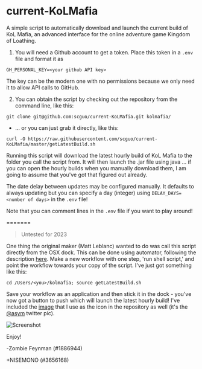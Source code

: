 current-KoLMafia
================

A simple script to automatically download and launch the current build of KoL Mafia, an advanced interface for the online adventure game Kingdom of Loathing.

1. You will need a Github account to get a token. Place this token in a `.env` file and format it as
```
GH_PERSONAL_KEY=<your github API key>
```
The key can be the modern one with no permissions because we only need it to allow API calls to GitHub.

2. You can obtain the script by checking out the repository from the command line, like this:

`git clone git@github.com:scguo/current-KoLMafia.git kolmafia/`

* ... or you can just grab it directly, like this:

`curl -O https://raw.githubusercontent.com/scguo/current-KoLMafia/master/getLatestBuild.sh`

Running this script will download the latest hourly build of KoL Mafia to the folder you call the script from. It will then launch the .jar file using java ... if you can open the hourly builds when you manually download them, I am going to assume that you've got that figured out already.

The date delay between updates may be configured manually. It defaults to always updating but you can specify a day (integer) using `DELAY_DAYS=<number of days>` in the `.env` file!

Note that you can comment lines in the `.env` file if you want to play around!

=======

> Untested for 2023

One thing the original maker (Matt Leblanc) wanted to do was call this script directly from the OSX dock. This can be done using automator, following the description <a href="http://stackoverflow.com/questions/281372/executing-shell-scripts-from-the-os-x-dock">here</a>. Make a new workflow with one step, 'run shell script,' and point the workflow towards your copy of the script. I've just got something like this:

`cd /Users/<you>/kolmafia; source getLatestBuild.sh`

Save your workflow as an application and then stick it in the dock - you've now got a button to push which will  launch the latest hourly build! I've included the <a href="https://raw.githubusercontent.com/mattleblanc/current-KoLMafia/master/sm.jpg">image</a> that I use as the icon in the repository as well (it's the <a href="https://twitter.com/asym">@asym</a> twitter pic).

![Screenshot](ss.png)

Enjoy!

-Zombie Feynman (#1886944)

+NISEMONO (#3656168)
